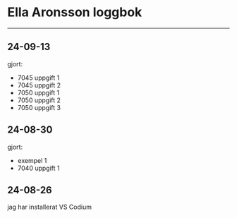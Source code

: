 Ella Aronsson loggbok
=====================
---------
24-09-13
---------
gjort:

* 7045 uppgift 1 
* 7045 uppgift 2
* 7050 uppgift 1
* 7050 uppgift 2
* 7050 uppgift 3

24-08-30
---------
gjort:

* exempel 1 
* 7040 uppgift 1 

24-08-26
-----------
jag har installerat VS Codium